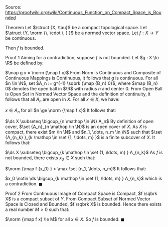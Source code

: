 # 

Source: https://proofwiki.org/wiki/Continuous_Function_on_Compact_Space_is_Bounded

Theorem
Let $\struct {X, \tau}$ be a compact topological space.
Let $\struct {Y, \norm {\, \cdot \, } }$ be a normed vector space.
Let $f: X \to Y$ be continuous.

Then $f$ is bounded.


Proof 1
Aiming for a contradiction, suppose $f$ is not bounded.
Let $g : X \to \R$ be defined by:

$\map g x = \norm {\map f x}$
From Norm is Continuous and Composite of Continuous Mappings is Continuous, it follows that $g$ is continuous.
For all $n \in \N$, set $A_n := g^{-1} \sqbrk {\map {B_n} 0}$, where $\map {B_n} 0$ denotes the open ball in $\R$ with radius $n$ and center $0$.
From Open Ball is Open Set in Normed Vector Space and the definition of continuity, it follows that all $A_n$ are open in $X$.
For all $x \in X$, we have:

$x \in A_n$ for all $n \ge \norm {\map f x}$
It follows that:

$\ds X \subseteq \bigcup_{n \mathop \in \N} A_n$
By definition of open cover, $\set {A_n}_{n \mathop \in \N}$ is an open cover of $X$.
As $X$ is compact, there exist $m \in \N$ and $n_1, \dots, n_m \in \N$ such that $\set {A_{n_k} }_{k \mathop \in \set {1, \ldots, m} }$ is a finite subcover of $X$.
It follows that:

$\ds X \subseteq \bigcup_{k \mathop \in \set {1, \ldots, m} } A_{n_k}$
As $f$ is not bounded, there exists $x_0 \in X$ such that:

$\norm {\map f {x_0} } > \max \set {n_1, \ldots, n_m}$
It follows that:

$x_0 \notin \ds \bigcup_{k \mathop \in \set {1, \ldots, m} } A_{n_k}$
which is a contradiction.
$\blacksquare$


Proof 2
From Continuous Image of Compact Space is Compact, $f \sqbrk X$ is a compact subset of $Y$. 
From Compact Subset of Normed Vector Space is Closed and Bounded, $f \sqbrk X$ is bounded.
Hence there exists a real number $M > 0$ such that:

$\norm {\map f x} \le M$ for all $x \in X$.
So $f$ is bounded.
$\blacksquare$





